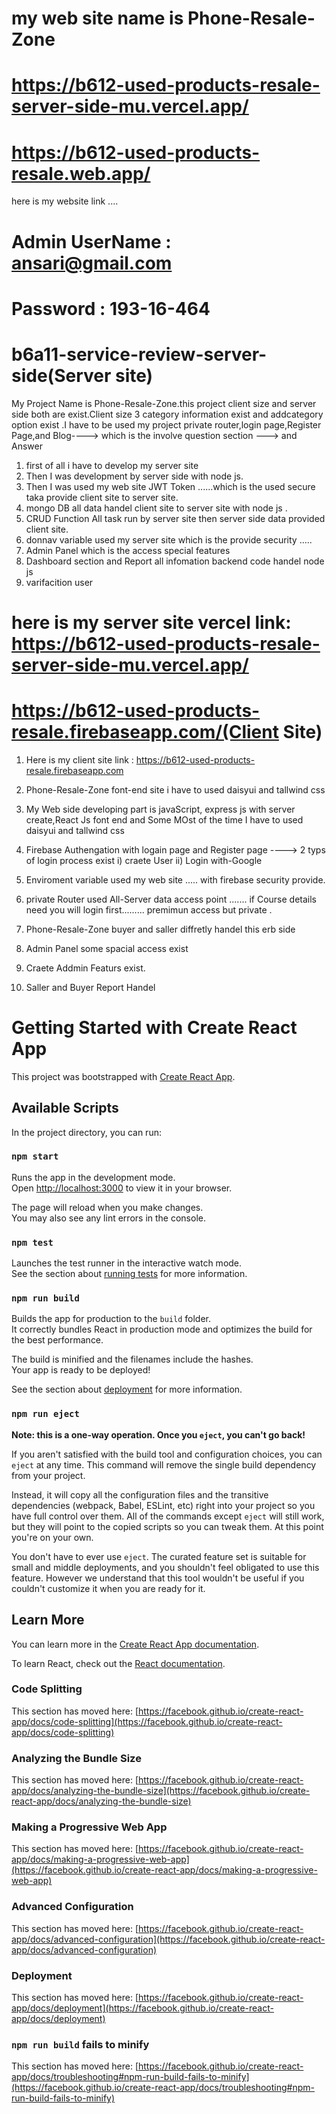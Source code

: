 
# my web site name is Phone-Resale-Zone
# https://b612-used-products-resale-server-side-mu.vercel.app/
# https://b612-used-products-resale.web.app/
here is my website link ....

# Admin UserName : ansari@gmail.com
# Password : 193-16-464


# b6a11-service-review-server-side(Server site)
My Project Name is Phone-Resale-Zone.this project client size and server side both are exist.Client size 3 category information exist and addcategory option exist .I have to be used my project private router,login page,Register Page,and Blog----> which is the involve question section ---> and Answer 


1. first of all i have to develop my server site 
2. Then I was development by server side with node js.
3. Then I was used my web site JWT Token ......which is the used secure taka provide client site to server site.
4. mongo DB all data handel client site to server site with node js .
5. CRUD Function All task run by server site then server side data provided client site.
6. donnav variable used my server site which is the provide security ..... 
7. Admin Panel which is the access special features
8. Dashboard section and Report all infomation backend code handel node js
9. varifacition user

# here is my  server site vercel link: https://b612-used-products-resale-server-side-mu.vercel.app/



# https://b612-used-products-resale.firebaseapp.com/(Client Site)

1. Here is my client site link :  https://b612-used-products-resale.firebaseapp.com

2. Phone-Resale-Zone font-end site i have to used daisyui and tallwind css
3.    My Web side developing part is javaScript, express js with server create,React Js font end  and Some  MOst of the time I have to used daisyui and tallwind css
4. Firebase Authengation with logain page and Register page ----> 2 typs of login process exist  i) craete User ii) Login with-Google 

5. Enviroment variable used my web site ..... with firebase security provide.
6. private Router used All-Server  data access point ....... if Course details need you will login first.........  premimun access but private .
7.  Phone-Resale-Zone buyer and saller diffretly handel this erb side
8.  Admin Panel some spacial access exist
9. Craete Addmin Featurs exist.
10. Saller and Buyer Report Handel












# Getting Started with Create React App

This project was bootstrapped with [Create React App](https://github.com/facebook/create-react-app).

## Available Scripts

In the project directory, you can run:

### `npm start`

Runs the app in the development mode.\
Open [http://localhost:3000](http://localhost:3000) to view it in your browser.

The page will reload when you make changes.\
You may also see any lint errors in the console.

### `npm test`

Launches the test runner in the interactive watch mode.\
See the section about [running tests](https://facebook.github.io/create-react-app/docs/running-tests) for more information.

### `npm run build`

Builds the app for production to the `build` folder.\
It correctly bundles React in production mode and optimizes the build for the best performance.

The build is minified and the filenames include the hashes.\
Your app is ready to be deployed!

See the section about [deployment](https://facebook.github.io/create-react-app/docs/deployment) for more information.

### `npm run eject`

**Note: this is a one-way operation. Once you `eject`, you can't go back!**

If you aren't satisfied with the build tool and configuration choices, you can `eject` at any time. This command will remove the single build dependency from your project.

Instead, it will copy all the configuration files and the transitive dependencies (webpack, Babel, ESLint, etc) right into your project so you have full control over them. All of the commands except `eject` will still work, but they will point to the copied scripts so you can tweak them. At this point you're on your own.

You don't have to ever use `eject`. The curated feature set is suitable for small and middle deployments, and you shouldn't feel obligated to use this feature. However we understand that this tool wouldn't be useful if you couldn't customize it when you are ready for it.

## Learn More

You can learn more in the [Create React App documentation](https://facebook.github.io/create-react-app/docs/getting-started).

To learn React, check out the [React documentation](https://reactjs.org/).

### Code Splitting

This section has moved here: [https://facebook.github.io/create-react-app/docs/code-splitting](https://facebook.github.io/create-react-app/docs/code-splitting)

### Analyzing the Bundle Size

This section has moved here: [https://facebook.github.io/create-react-app/docs/analyzing-the-bundle-size](https://facebook.github.io/create-react-app/docs/analyzing-the-bundle-size)

### Making a Progressive Web App

This section has moved here: [https://facebook.github.io/create-react-app/docs/making-a-progressive-web-app](https://facebook.github.io/create-react-app/docs/making-a-progressive-web-app)

### Advanced Configuration

This section has moved here: [https://facebook.github.io/create-react-app/docs/advanced-configuration](https://facebook.github.io/create-react-app/docs/advanced-configuration)

### Deployment

This section has moved here: [https://facebook.github.io/create-react-app/docs/deployment](https://facebook.github.io/create-react-app/docs/deployment)

### `npm run build` fails to minify

This section has moved here: [https://facebook.github.io/create-react-app/docs/troubleshooting#npm-run-build-fails-to-minify](https://facebook.github.io/create-react-app/docs/troubleshooting#npm-run-build-fails-to-minify)
